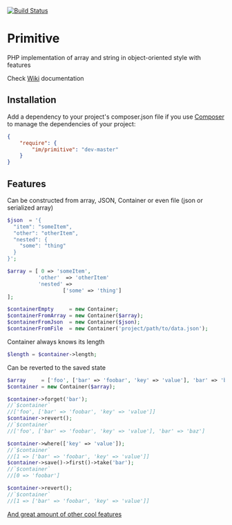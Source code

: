 [![Build Status](https://travis-ci.org/imkrimerman/primitive.svg?branch=master)](https://travis-ci.org/imkrimerman/primitive)

Primitive
=========

PHP implementation of array and string in object-oriented style with features

Check [Wiki](https://github.com/imkrimerman/primitive/wiki) documentation

Installation
------------
Add a dependency to your project's composer.json file if you use [Composer](http://getcomposer.org/) to manage the dependencies of your project:
```json
{
    "require": {
        "im/primitive": "dev-master"
    }
}
```
Features
-----
Can be constructed from array, JSON, Container or even file (json or serialized array)
```php
$json  = '{
  "item": "someItem",
  "other": "otherItem",
  "nested": {
    "some": "thing"
  }
}';

$array = [ 0 => 'someItem',
          'other'  => 'otherItem'
          'nested' => 
                  ['some' => 'thing']
];

$containerEmpty     = new Container;
$containerFromArray = new Container($array);
$containerFromJson  = new Container($json);
$containerFromFile  = new Container('project/path/to/data.json');
```
Container always knows its length
```php
$length = $container->length;
```
Can be reverted to the saved state
```php
$array     = ['foo', ['bar' => 'foobar', 'key' => 'value'], 'bar' => 'baz'];
$container = new Container($array);

$container->forget('bar');
//`$container`
//['foo', ['bar' => 'foobar', 'key' => 'value']]
$container->revert();
//`$container`
//['foo', ['bar' => 'foobar', 'key' => 'value'], 'bar' => 'baz']

$container->where(['key' => 'value']);
//`$container`
//[1 => ['bar' => 'foobar', 'key' => 'value']]
$container->save()->first()->take('bar');
//`$container`
//[0 => 'foobar']

$container->revert();
//`$container`
//[1 => ['bar' => 'foobar', 'key' => 'value']]
```
[And great amount of other cool features](https://github.com/imkrimerman/primitive/wiki)
